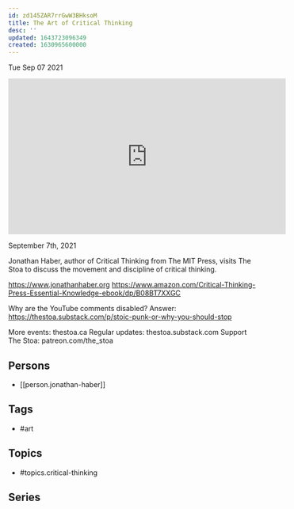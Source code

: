 ```yaml
---
id: zd145ZAR7rrGwW3BHksoM
title: The Art of Critical Thinking
desc: ''
updated: 1643723096349
created: 1630965600000
---
```





Tue Sep 07 2021

<iframe width="560" height="315" src="https://www.youtube.com/embed/KI9TSdGqa_Y" title="The Art of Critical Thinking w/ Jonathan Haber" frameborder="0" allow="accelerometer; autoplay; clipboard-write; encrypted-media; gyroscope; picture-in-picture" allowfullscreen ></iframe>

September 7th, 2021

Jonathan Haber, author of Critical Thinking from The MIT Press, visits The Stoa to discuss the movement and discipline of critical thinking.

https://www.jonathanhaber.org
https://www.amazon.com/Critical-Thinking-Press-Essential-Knowledge-ebook/dp/B08BT7XXGC

Why are the YouTube comments disabled? Answer: https://thestoa.substack.com/p/stoic-punk-or-why-you-should-stop

More events: thestoa.ca 
Regular updates: thestoa.substack.com 
Support The Stoa: patreon.com/the_stoa

## Persons

- [[person.jonathan-haber]]

## Tags

- #art

## Topics

- #topics.critical-thinking

## Series



